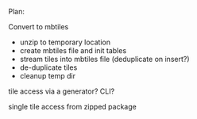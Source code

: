 Plan:

Convert to mbtiles
* unzip to temporary location
* create mbtiles file and init tables
* stream tiles into mbtiles file (deduplicate on insert?)
* de-duplicate tiles
* cleanup temp dir



tile access via a generator?
CLI?


single tile access from zipped package